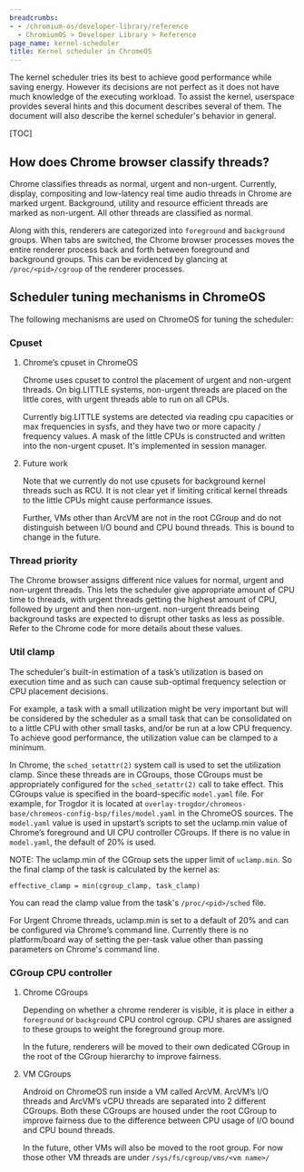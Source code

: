 ```yaml
---
breadcrumbs:
- - /chromium-os/developer-library/reference
  - ChromiumOS > Developer Library > Reference
page_name: kernel-scheduler
title: Kernel scheduler in ChromeOS
---
```


The kernel scheduler tries its best to achieve good performance while saving
energy. However its decisions are not perfect as it does not have much
knowledge of the executing workload. To assist the kernel, userspace provides
several hints and this document describes several of them. The document will
also describe the kernel scheduler's behavior in general.

[TOC]

## How does Chrome browser classify threads?

Chrome classifies threads as normal, urgent and non-urgent. Currently, display,
compositing and low-latency real time audio threads in Chrome are marked urgent.
Background, utility and resource efficient threads are marked as non-urgent.
All other threads are classified as normal.

Along with this, renderers are categorized into `foreground` and `background`
groups. When tabs are switched, the Chrome browser processes moves the entire
renderer process back and forth between foreground and background groups. This
can be evidenced by glancing at `/proc/<pid>/cgroup` of the renderer processes.

## Scheduler tuning mechanisms in ChromeOS

The following mechanisms are used on ChromeOS for tuning the scheduler:

### Cpuset

1. Chrome’s cpuset in ChromeOS

   Chrome uses cpuset to control the placement of urgent and non-urgent threads.
   On big.LITTLE systems, non-urgent threads are placed on the little cores, with
   urgent threads able to run on all CPUs.

   Currently big.LITTLE systems are detected via reading cpu capacities or max
   frequencies in sysfs, and they have two or more capacity / frequency values. A
   mask of the little CPUs is constructed and written into the non-urgent cpuset.
   It's implemented in session manager.

2. Future work

   Note that we currently do not use cpusets for background kernel threads such as
   RCU. It is not clear yet if limiting critical kernel threads to the little CPUs
   might cause performance issues.

   Further, VMs other than ArcVM are not in the root CGroup and do not distinguish
   between I/O bound and CPU bound threads. This is bound to change in the future.

### Thread priority

The Chrome browser assigns different nice values for normal, urgent and non-urgent threads.
This lets the scheduler give appropriate amount of CPU time to threads, with
urgent threads getting the highest amount of CPU, followed by urgent and then non-urgent.
non-urgent threads being background tasks are expected to disrupt other tasks as less
as possible. Refer to the Chrome code for more details about these values.

### Util clamp

The scheduler's built-in estimation of a task’s utilization is based on
execution time and as such can cause sub-optimal frequency selection or CPU
placement decisions.

For example, a task with a small utilization might be very important but will
be considered by the scheduler as a small task that can be consolidated on to a
little CPU with other small tasks, and/or be run at a low CPU frequency.
To achieve good performance, the utilization value can be clamped to a minimum.

In Chrome, the `sched_setattr(2)` system call is used to set the utilization
clamp. Since these threads are in CGroups, those CGroups must be appropriately
configured for the `sched_setattr(2)` call to take effect. This CGroups value
is specified in the board-specific `model.yaml` file. For example, for Trogdor
it is located at
`overlay-trogdor/chromeos-base/chromeos-config-bsp/files/model.yaml` in the
ChromeOS sources. The `model.yaml` value is used in upstart’s scripts to set
the uclamp.min value of Chrome’s foreground and UI CPU controller CGroups. If
there is no value in `model.yaml`, the default of 20% is used.

NOTE: The uclamp.min of the CGroup sets the upper limit of `uclamp.min`.
So the final clamp of the task is calculated by the kernel as:
```
effective_clamp = min(cgroup_clamp, task_clamp)
```
You can read the clamp value from the task's `/proc/<pid>/sched` file.

For Urgent Chrome threads, uclamp.min is set to a default of 20% and can be
configured via Chrome’s command line. Currently there is no platform/board way
of setting the per-task value other than passing parameters on Chrome's command
line.

### CGroup CPU controller

1. Chrome CGroups

   Depending on whether a chrome renderer is visible, it is place in either a
   `foreground` or `background` CPU control cgroup. CPU shares are assigned to
   these groups to weight the foreground group more.

   In the future, renderers will be moved to their own dedicated CGroup in the
   root of the CGroup hierarchy to improve fairness.

2. VM CGroups

   Android on ChromeOS run inside a VM called ArcVM. ArcVM’s I/O threads and ArcVM’s
   vCPU threads are separated into 2 different CGroups. Both these CGroups are housed
   under the root CGroup to improve fairness due to the difference between CPU usage
   of I/O bound and CPU bound threads.

   In the future, other VMs will also be moved to the root group. For now those other
   VM threads are under `/sys/fs/cgroup/vms/<vm name>/`
